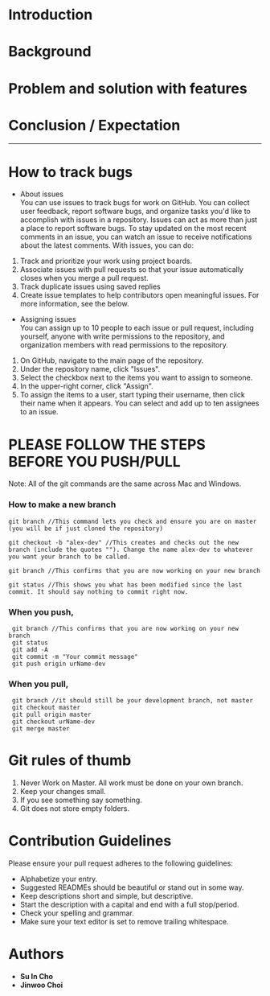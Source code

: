 


# Introduction


# Background


# Problem and solution with features


# Conclusion / Expectation 
 

--------


# How to track bugs
* About issues  
You can use issues to track bugs for work on GitHub. You can collect user feedback, report software bugs, and organize tasks you'd like to accomplish with issues in a repository. Issues can act as more than just a place to report software bugs. To stay updated on the most recent comments in an issue, you can watch an issue to receive notifications about the latest comments. With issues, you can do:  
1. Track and prioritize your work using project boards.  
2. Associate issues with pull requests so that your issue automatically closes when you merge a pull request.  
3. Track duplicate issues using saved replies  
4. Create issue templates to help contributors open meaningful issues. For more information, see the below.  

* Assigning issues  
You can assign up to 10 people to each issue or pull request, including yourself, anyone with write permissions to the repository, and organization members with read permissions to the repository.
1. On GitHub, navigate to the main page of the repository.
2. Under the repository name, click  "Issues".
3. Select the checkbox next to the items you want to assign to someone.
4. In the upper-right corner, click "Assign".
5. To assign the items to a user, start typing their username, then click their name when it appears. You can select and add up to ten assignees to an issue.

# PLEASE FOLLOW THE STEPS BEFORE YOU PUSH/PULL  
Note: All of the git commands are the same across Mac and Windows.

### How to make a new branch
```
git branch //This command lets you check and ensure you are on master (you will be if just cloned the repository)
	
git checkout -b "alex-dev" //This creates and checks out the new branch (include the quotes ""). Change the name alex-dev to whatever you want your branch to be called.

git branch //This confirms that you are now working on your new branch
		
git status //This shows you what has been modified since the last commit. It should say nothing to commit right now.
```
### When you push, 
```
 git branch //This confirms that you are now working on your new branch
 git status
 git add -A
 git commit -m "Your commit message"
 git push origin urName-dev
```
### When you pull,
```
 git branch //it should still be your development branch, not master
 git checkout master
 git pull origin master
 git checkout urName-dev
 git merge master
```
# Git rules of thumb
1. Never Work on Master. All work must be done on your own branch.
2. Keep your changes small.
3. If you see something say something.
4. Git does not store empty folders.

# Contribution Guidelines
Please ensure your pull request adheres to the following guidelines:

- Alphabetize your entry.
- Suggested READMEs should be beautiful or stand out in some way.
- Keep descriptions short and simple, but descriptive.
- Start the description with a capital and end with a full stop/period.
- Check your spelling and grammar.
- Make sure your text editor is set to remove trailing whitespace.

# Authors  
  * **Su In Cho**  
  * **Jinwoo Choi**  
